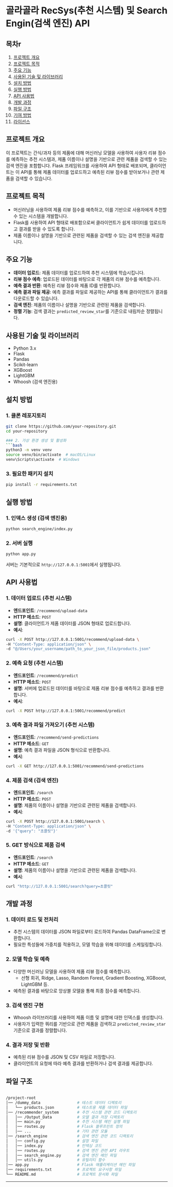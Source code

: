 # 골라골라 RecSys(추천 시스템) 및 Search Engin(검색 엔진) API

## 목차r
1. [프로젝트 개요](#프로젝트-개요)
2. [프로젝트 목적](#프로젝트-목적)
3. [주요 기능](#주요-기능)
4. [사용된 기술 및 라이브러리](#사용된-기술-및-라이브러리)
5. [설치 방법](#설치-방법)
6. [실행 방법](#실행-방법)
7. [API 사용법](#API-사용법)
8. [개발 과정](#개발-과정)
9. [파일 구조](#파일-구조)
10. [기여 방법](#기여-방법)
11. [라이선스](#라이선스)

## 프로젝트 개요
이 프로젝트는 간식/과자 등의 제품에 대해 머신러닝 모델을 사용하여 사용자 리뷰 점수를 예측하는 추천 시스템과, 제품 이름이나 설명을 기반으로 관련 제품을 검색할 수 있는 검색 엔진을 포함합니다. Flask 프레임워크를 사용하여 API 형태로 배포되며, 클라이언트는 이 API를 통해 제품 데이터를 업로드하고 예측된 리뷰 점수를 받아보거나 관련 제품을 검색할 수 있습니다.

## 프로젝트 목적
- 머신러닝을 사용하여 제품 리뷰 점수를 예측하고, 이를 기반으로 사용자에게 추천할 수 있는 시스템을 개발합니다.
- Flask를 사용하여 API 형태로 배포함으로써 클라이언트가 쉽게 데이터를 업로드하고 결과를 받을 수 있도록 합니다.
- 제품 이름이나 설명을 기반으로 관련된 제품을 검색할 수 있는 검색 엔진을 제공합니다.

## 주요 기능
- **데이터 업로드**: 제품 데이터를 업로드하여 추천 시스템에 학습시킵니다.
- **리뷰 점수 예측**: 업로드된 데이터를 바탕으로 각 제품의 리뷰 점수를 예측합니다.
- **예측 결과 반환**: 예측된 리뷰 점수와 제품 ID를 반환합니다.
- **예측 결과 파일 제공**: 예측 결과를 파일로 제공하는 API를 통해 클라이언트가 결과를 다운로드할 수 있습니다.
- **검색 엔진**: 제품의 이름이나 설명을 기반으로 관련된 제품을 검색합니다.
- **정렬 기능**: 검색 결과는 `predicted_review_star`를 기준으로 내림차순 정렬됩니다.

## 사용된 기술 및 라이브러리
- Python 3.x
- Flask
- Pandas
- Scikit-learn
- XGBoost
- LightGBM
- Whoosh (검색 엔진용)

## 설치 방법

### 1. 클론 레포지토리
```bash
git clone https://github.com/your-repository.git
cd your-repository

### 2. 가상 환경 생성 및 활성화
```bash
python3 -m venv venv
source venv/bin/activate  # macOS/Linux
venv\Scripts\activate  # Windows
```

### 3. 필요한 패키지 설치
```bash
pip install -r requirements.txt
```

## 실행 방법

### 1. 인덱스 생성 (검색 엔진용)
```bash
python search_engine/index.py
```

### 2. 서버 실행
```bash
python app.py
```

서버는 기본적으로 `http://127.0.0.1:5001`에서 실행됩니다.

## API 사용법

### 1. 데이터 업로드 (추천 시스템)
- **엔드포인트**: `/recommend/upload-data`
- **HTTP 메소드**: `POST`
- **설명**: 클라이언트가 제품 데이터를 JSON 형태로 업로드합니다.
- **예시**:
```bash
curl -X POST http://127.0.0.1:5001/recommend/upload-data \
-H "Content-Type: application/json" \
-d "@/Users/your_username/path_to_your_json_file/products.json"
```

### 2. 예측 요청 (추천 시스템)
- **엔드포인트**: `/recommend/predict`
- **HTTP 메소드**: `POST`
- **설명**: 서버에 업로드된 데이터를 바탕으로 제품 리뷰 점수를 예측하고 결과를 반환합니다.
- **예시**:
```bash
curl -X POST http://127.0.0.1:5001/recommend/predict
```

### 3. 예측 결과 파일 가져오기 (추천 시스템)
- **엔드포인트**: `/recommend/send-predictions`
- **HTTP 메소드**: `GET`
- **설명**: 예측 결과 파일을 JSON 형식으로 반환합니다.
- **예시**:
```bash
curl -X GET http://127.0.0.1:5001/recommend/send-predictions
```

### 4. 제품 검색 (검색 엔진)
- **엔드포인트**: `/search`
- **HTTP 메소드**: `POST`
- **설명**: 제품의 이름이나 설명을 기반으로 관련된 제품을 검색합니다.
- **예시**:
```bash
curl -X POST http://127.0.0.1:5001/search \
-H "Content-Type: application/json" \
-d '{"query": "초콜릿"}'
```

### 5. GET 방식으로 제품 검색
- **엔드포인트**: `/search`
- **HTTP 메소드**: `GET`
- **설명**: 제품의 이름이나 설명을 기반으로 관련된 제품을 검색합니다.
- **예시**:
```bash
curl "http://127.0.0.1:5001/search?query=초콜릿"
```

## 개발 과정

### 1. 데이터 로드 및 전처리
- 추천 시스템의 데이터를 JSON 파일로부터 로드하여 Pandas DataFrame으로 변환합니다.
- 필요한 특성들에 가중치를 적용하고, 모델 학습을 위해 데이터를 스케일링합니다.

### 2. 모델 학습 및 예측
- 다양한 머신러닝 모델을 사용하여 제품 리뷰 점수를 예측합니다.
  - 선형 회귀, Ridge, Lasso, Random Forest, Gradient Boosting, XGBoost, LightGBM 등.
- 예측된 결과를 바탕으로 앙상블 모델을 통해 최종 점수를 예측합니다.

### 3. 검색 엔진 구현
- Whoosh 라이브러리를 사용하여 제품 이름 및 설명에 대한 인덱스를 생성합니다.
- 사용자가 입력한 쿼리를 기반으로 관련 제품을 검색하고 `predicted_review_star` 기준으로 결과를 정렬합니다.

### 4. 결과 저장 및 반환
- 예측된 리뷰 점수를 JSON 및 CSV 파일로 저장합니다.
- 클라이언트의 요청에 따라 예측 결과를 반환하거나 검색 결과를 제공합니다.

## 파일 구조
```bash

/project-root
│── /dummy_data                # 테스트 데이터 디렉토리
│   └── products.json          # 테스트용 제품 데이터 파일
│── /recommender_system        # 추천 시스템 관련 코드 디렉토리
│   │── /Output_Data           # 모델 결과 저장 디렉토리
│   │── main.py                # 추천 시스템 메인 실행 파일
│   │── routes.py              # Flask 블루프린트 정의
│   │── ...                    # 기타 관련 모듈
│── /search_engine             # 검색 엔진 관련 코드 디렉토리
│   │── config.py              # 설정 파일
│   │── index.py               # 인덱싱 코드
│   │── routes.py              # 검색 엔진 관련 API 라우트
│   │── search_engine.py       # 검색 엔진 메인 파일
│   │── utils.py               # 유틸리티 함수
│── app.py                     # Flask 애플리케이션 메인 파일
│── requirements.txt           # 프로젝트 요구사항 파일
└── README.md                  # 프로젝트 문서화 파일
```
---
